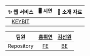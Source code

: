<div align="center">

| ✨ 웹 서비스 | 🖥️ 시연 | 🎤 소개 자료 |
|:------:|:---------:|:---------:|
| [KEYBIT]() | []() | []() |

| 팀원 | [홍휘연](https://github.com/h220101) | [김선원](https://github.com/kswdev) 
|:------:|:------:|:---------:|
| Repository | [FE](https://github.com/PROJECT-KEYBIT/CLIENT) | [BE](https://github.com/PROJECT-KEYBIT/SERVER) | 

</div>

